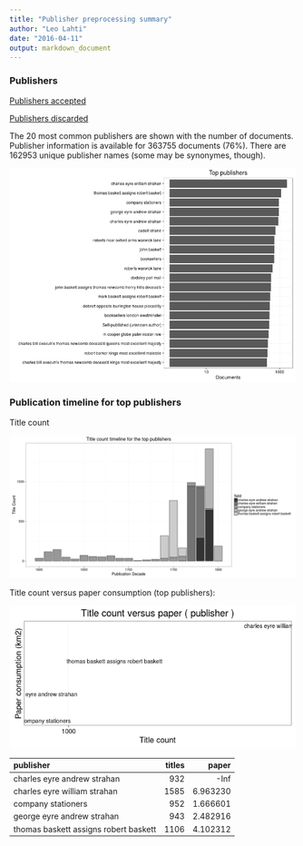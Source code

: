 ```yaml
---
title: "Publisher preprocessing summary"
author: "Leo Lahti"
date: "2016-04-11"
output: markdown_document
---
```



### Publishers

[Publishers accepted](output.tables/publisher_accepted.csv)

[Publishers discarded](output.tables/publisher_discarded.csv)



The 20 most common publishers are shown with the number of documents. Publisher information is available for 363755 documents (76%). There are 162953 unique publisher names (some may be synonymes, though).


![plot of chunk summarypublisher2](figure/summarypublisher2-1.png)

### Publication timeline for top publishers

Title count

![plot of chunk summaryTop10pubtimeline](figure/summaryTop10pubtimeline-1.png)



Title count versus paper consumption (top publishers):

![plot of chunk publishertitlespapers](figure/publishertitlespapers-1.png)

|publisher                             | titles|    paper|
|:-------------------------------------|------:|--------:|
|charles eyre andrew strahan           |    932|     -Inf|
|charles eyre william strahan          |   1585| 6.963230|
|company stationers                    |    952| 1.666601|
|george eyre andrew strahan            |    943| 2.482916|
|thomas baskett assigns robert baskett |   1106| 4.102312|
